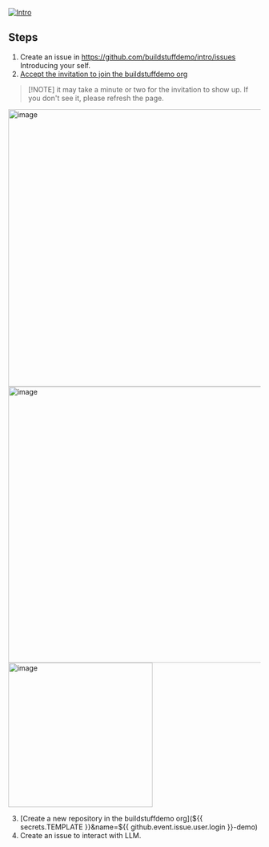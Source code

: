 [![Intro](https://github.com/buildstuffdemo/intro/actions/workflows/intro.yml/badge.svg?event=issues)](https://github.com/buildstuffdemo/intro/actions/workflows/intro.yml)

## Steps
1. Create an issue in https://github.com/buildstuffdemo/intro/issues Introducing your self.
2. [Accept the invitation to join the buildstuffdemo org](https://github.com/orgs/buildstuffdemo/invitation)
>  [!NOTE]
> it may take a minute or two for the invitation to show up. If you don't see it, please refresh the page.
<img width="553" alt="image" src="https://github.com/buildstuffdemo/intro/assets/29655435/a04005d4-99bd-491f-bbc2-628931064567" href="https://github.com/orgs/buildstuffdemo/invitation">
<img width="551" alt="image" src="https://github.com/buildstuffdemo/intro/assets/10250297/24736d71-c123-4d73-8802-b4c23c1701ef" href="https://github.com/orgs/buildstuffdemo/invitation"><br>
<img width="288" alt="image" src="https://github.com/buildstuffdemo/intro/assets/10250297/7383d2d3-06fa-474b-8ef9-3eae269b2f84" href="https://github.com/orgs/buildstuffdemo/invitation">

3. [Create a new repository in the buildstuffdemo org](${{ secrets.TEMPLATE }}&name=${{ github.event.issue.user.login }}-demo)
4. Create an issue to interact with LLM.
